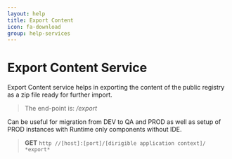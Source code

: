 ```yaml
---
layout: help
title: Export Content
icon: fa-download
group: help-services
---
```


Export Content Service
===

Export Content service helps in exporting the content of the public registry as a zip file ready for further import.

> The end-point is: */export*

Can be useful for migration from DEV to QA and PROD as well as setup of PROD instances with Runtime only components without IDE.

> **GET** `http //[host]:[port]/[dirigible application context]/ *export*`